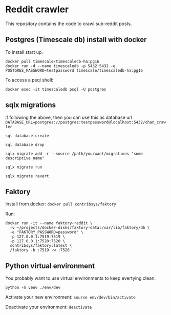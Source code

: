 # Reddit crawler

This repository contains the code to crawl sub-reddit posts.

## Postgres (Timescale db) install with docker

To install start up.

```
docker pull timescale/timescaledb-ha:pg16
docker run -d --name timescaledb -p 5432:5432 -e POSTGRES_PASSWORD=testpassword timescale/timescaledb-ha:pg16
```

To access a psql shell:

`docker exec -it timescaledb psql -U postgres`

## sqlx migrations
if following the above, then you can use this as database url `DATABASE_URL=postgres://postgres:testpassword@localhost:5432/chan_crawler`

`sql database create`

`sql database drop`

`sqlx migrate add -r --source /path/you/want/migrations "some descriptive name"`

`sqlx migrate run`

`sqlx migrate revert`

## Faktory

Install from docker: `docker pull contribsys/faktory`

Run:

```
docker run -it --name faktory-reddit \
  -v ~/projects/docker-disks/faktory-data:/var/lib/faktory/db \
  -e "FAKTORY_PASSWORD=password" \
  -p 127.0.0.1:7519:7519 \
  -p 127.0.0.1:7520:7520 \
  contribsys/faktory:latest \
  /faktory -b :7519 -w :7520
  ```

  ## Python virtual environment

  You probably want to use virtual environments to keep evertying clean.

  `python -m venv ./env/dev`

  Activate your new environment: `source env/dev/bin/activate`

  Deactivate your environment: `deactivate`

  




